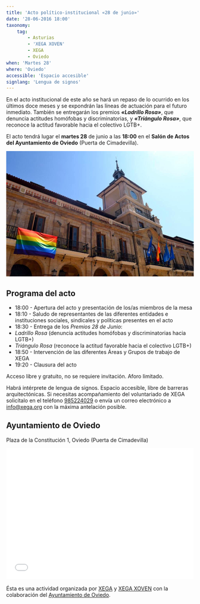 ```yaml
---
title: 'Acto político-institucional «28 de junio»'
date: '28-06-2016 18:00'
taxonomy:
    tag:
        - Asturias
        - 'XEGA XOVEN'
        - XEGA
        - Oviedo
when: 'Martes 28'
where: 'Oviedo'
accessible: 'Espacio accesible'
signlang: 'Lengua de signos'
---
```


En el acto institucional de este año se hará un repaso de lo ocurrido en los últimos doce meses y se expondrán las líneas de actuación para el futuro inmediato. También se entregarán los premios _**«Ladrillo Rosa»**_, que denuncia actitudes homófobas y discriminatorias, y _**«Triángulo Rosa»**_, que reconoce la actitud favorable hacia el colectivo LGTB+.

El acto tendrá lugar el **martes 28** de junio a las **18:00** en el **Salón de Actos del Ayuntamiento de Oviedo** (Puerta de Cimadevilla).

![](2015-oviedo-00-grande.jpg)

Programa del acto
--------------

* 18:00 - Apertura del acto y presentación de los/as miembros de la mesa
* 18:10 - Saludo de representantes de las diferentes entidades e instituciones sociales, sindicales y políticas presentes en el acto
* 18:30 - Entrega de los _Premios 28 de Junio_:
 * _Ladrillo Rosa_ (denuncia actitudes homófobas y discriminatorias hacia LGTB+)
 * _Triángulo Rosa_ (reconoce la actitud favorable hacia el colectivo LGTB+)
* 18:50 - Intervención de las diferentes Áreas y Grupos de trabajo de XEGA
* 19:20 - Clausura del acto

Acceso libre y gratuito, no se requiere invitación. Aforo limitado.

Habrá intérprete de lengua de signos. Espacio accesible, libre de barreras arquitectónicas. Si necesitas acompañamiento del voluntariado de XEGA solicítalo en el teléfono [985224029](tel:+34985224029) o envía un correo electrónico a [info@xega.org](mailto:info@xega.org) con la máxima antelación posible.

Ayuntamiento de Oviedo
------------------

<i class="fa fa-map-marker" style="color:#257eca;"></i> Plaza de la Constitución 1, Oviedo (Puerta de Cimadevilla)

<iframe width="100%" height="350" frameborder="0" scrolling="no" marginheight="0" marginwidth="0" src="//www.openstreetmap.org/export/embed.html?bbox=-5.846274197101593%2C43.35982944288724%2C-5.843082368373871%2C43.36129981308837&amp;layer=mapnik&amp;marker=43.36056463244204%2C-5.844678282737732"></iframe>

Ésta es una actividad organizada por [XEGA](https://xega.org/es/) y [XEGA XOVEN](https://xega.org/es/xega-xoven/) con la colaboración del [Ayuntamiento de Oviedo](http://www.oviedo.es/).
